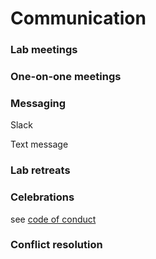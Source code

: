 # Communication

### Lab meetings

### One-on-one meetings

### Messaging

Slack

Text message

### Lab retreats

### Celebrations

see [code of conduct](code_of_conduct.md)

### Conflict resolution
